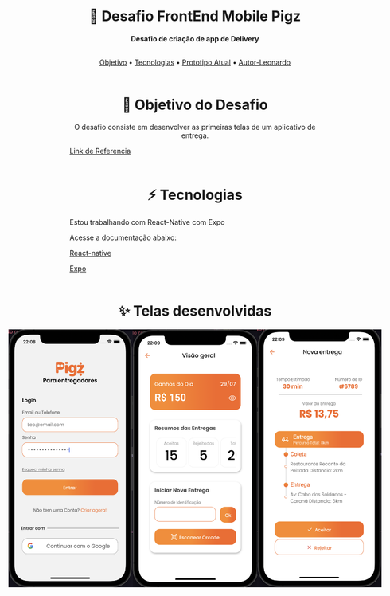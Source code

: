 <h1 align="center">📱 Desafio FrontEnd Mobile Pigz</h1>
<h4 align="center" style="margin-bottom:30px"> 
	 Desafio de criação de app de Delivery 
</h4>
<p align="center">
 <a href="#objetivo">Objetivo</a> •
 <a href="#tecnologias">Tecnologias</a> •
 <a href="#image">Prototipo Atual</a> • 
 <a href="https://github.com/leouluz">Autor-Leonardo</a>
</p>

<div id="objetivo" style="margin-top:60px">
  <h1 align="center">🚀 Objetivo do Desafio</h1>
  <p align="center"> O desafio consiste em desenvolver as primeiras telas de um aplicativo de entrega.</p>
  <a href="https://github.com/orangebr/vagas/tree/main/desafios/desafio-frontend-mobile-pigz">Link de Referencia</a>
</div>

<div id="tecnologias" style="margin-top:60px">
  <h1 align="center" >⚡️ Tecnologias</h1>
  <p align="start"> Estou trabalhando com React-Native com Expo</p>
  <p>Acesse a documentação abaixo:</p>
  <p align="start">
    <a href="https://reactnative.dev/">React-native</a>
  </p>
  <p align="start">
    <a href="https://docs.expo.io/">Expo</a>
  </p>
</div>
<div id="image" style="margin-top:60px;">
  <h1 align="center">✨ Telas desenvolvidas</h1>
  <div style="display:flex; flex-direction: row; justify-content: center;">
    <img src="Apresentacao/login.png" width="250"/>
    <img src="Apresentacao/dashboard.png" width="250"/>
    <img src="Apresentacao/delivery.png" width="250"/>
  </div>
</div>
